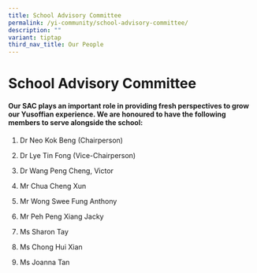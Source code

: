 ```yaml
---
title: School Advisory Committee
permalink: /yi-community/school-advisory-committee/
description: ""
variant: tiptap
third_nav_title: Our People
---
```

<h1><strong>School Advisory Committee</strong></h1>
<h4>Our SAC plays an important role in providing fresh perspectives to grow our Yusoffian experience. We are honoured to have the following members to serve alongside the school:</h4>
<p></p>
<ol data-tight="true" class="tight">
<li>
<p>Dr Neo Kok Beng (Chairperson)</p>
</li>
<li>
<p>Dr Lye Tin Fong (Vice-Chairperson)</p>
</li>
<li>
<p>Dr Wang Peng Cheng, Victor</p>
</li>
<li>
<p>Mr Chua Cheng Xun</p>
</li>
<li>
<p>Mr Wong Swee Fung Anthony</p>
</li>
<li>
<p>Mr Peh Peng Xiang Jacky</p>
</li>
<li>
<p>Ms Sharon Tay</p>
</li>
<li>
<p>Ms Chong Hui Xian</p>
</li>
<li>
<p>Ms Joanna Tan</p>
</li>
</ol>
<p></p>
<p></p>